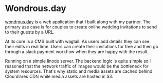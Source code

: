 # Wondrous.day

[wondrous.day](https://wondrous.day/) is a web application that I built along with my partner. The primary use case is for couples to create online wedding invitations to send to their guests by a URL.

At its core is a CMS built with wagtail. As users add details they can see their edits in real time. Users can create their invitations for free and then go through a slack payment workflow when they are happy with the result.

Running on a simple linode server. The backend logic is quite simple so I reasoned that the network traffic of images would be the bottleneck for system resources. That's why static and media assets are cached behind Clourdlares CDN while media assets are hosted in S3.
